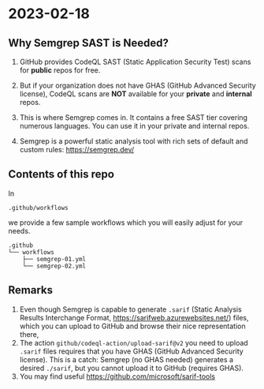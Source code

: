 # 2023-02-18

## Why Semgrep SAST is Needed?

1. GitHub provides CodeQL SAST (Static Application Security Test) 
   scans for **public** repos for free.

2. But if your organization does not have GHAS (GitHub Advanced 
   Security license), CodeQL scans are **NOT** available for your 
   **private** and **internal** repos.

3. This is where Semgrep comes in. It contains a free SAST tier
   covering numerous languages. You can use it in your private
   and internal repos.

4. Semgrep is a powerful static analysis tool with rich sets of 
   default and custom rules: https://semgrep.dev/

## Contents of this repo

In
```
.github/workflows
```
we provide a few sample workflows which you will easily adjust
for your needs.

```
.github
└── workflows
    ├── semgrep-01.yml
    └── semgrep-02.yml
```

### 


## Remarks

1. Even though Semgrep is capable to generate `.sarif`
   (Static Analysis Results Interchange Format, 
   https://sarifweb.azurewebsites.net/) files, which you can 
   upload to GitHub and browse their nice representation there,
2. The action `github/codeql-action/upload-sarif@v2`
   you need to upload `.sarif` files requires that you have
   GHAS (GitHub Advanced Security license). This is a catch:
   Semgrep (no GHAS needed) generates a desired `./sarif`,
   but you cannot upload it to GitHub (requires GHAS).
3. You may find useful
   https://github.com/microsoft/sarif-tools

